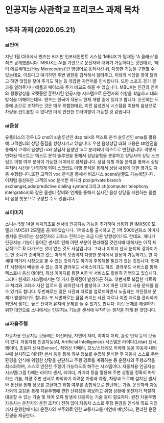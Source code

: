  # 인공지능 사관학교 프리코스 과제 목차

 ## 1주차 과제 (2020.05.21)

 ### ai언어
지난 1월 CES에서 벤츠는 AI기반 인포테인먼트 시스템 ‘MBUX’가 탑재된 ‘A 클래스’를 최초 공개했습니다. MBUX는 AI를 기반으로 운전자와 대화가 가능하다는 것인데요, ‘헤이 메르세데스(Hey Merecedes)’란 명령어로 동작시킨 뒤, 다양한 기능을 구현할 수 있는데요. 아프다고 얘기하면 주변 병원을 검색해서 알려주고, 이태리 식당을 찾아 달라고 하면 맛집을 찾아 주기도 하는 등 복잡한 자연어를 인식합니다. 또한 스포츠 경기 결과를 알려주거나 애플과 페이스북 주가 비교도 해줄 수 있습니다.
MBUX는 인간의 언어와 행동양상을 오랫동안 훈련시킨 인공지능 시스템으로 운전자의 취향을 학습하고 대화 방식을 이해하는데요. 벤츠는 한국어 적용도 현재 개발 중에 있다고 합니다. 운전하는 도중에 손으로 조작하는 것은 매우 위험한데요, 이런 음성인식 시스템을 이용해 음성으로 차량을 컨트롤할 수 있다면 더욱 안전한 드라이빙이 가능할 것 같습니다.

 ### ai음성
유플러스의 경우 LG cns의 ai솔루션인 dap talk와 텍스트 분석 솔루션인 sma를 활용해 고객센터의 상담 품질을 향상시키고 있습니다.
우선 음성상담 대화 내용은 stt엔진을 통해서 고객의 음성인 rx와 상담사 음성인 tx로 분리되어 텍스트로 변환됩니다. 이렇게 변화된 텍스트는 텍스트 분석 솔루션을 통해서 상담유형을 분류하고 상담사의 상담 스크립트 이행 여부 분석이 가능한 데이터로 정제됩니다.
상담 유형 자동 분류를 통해서 상담 후처리 시간을 단축하게 되며 스크립트 이행 분석을 통해서 상담 내용에 대한 평가도 자동 수행됩니다.또한 고객의 voc 분석을 통해서 비즈니스 scene발굴도 가능해집니다.
이처럼 음성봇은 고객의 voc 분석뿐 아니라 pbx(private branch exchange),pds(predictive dialing system)그리고 cti(computer telephony intergration)와 같은 콜센터 장비와 연계를 통해서 실시간 음성 상담을 지원하는 콜센터 음성 챗봇으로 구성할 수도 있습니다.

 ### ai이미지
소니는 5월 14일 세계최초로 센서에 인공지능 기능을 추가하여 상용화 한 IMX500 모델과 IMX501 2모델을 공개하였습니다. 1억화소를 출시하고 곧 1억 5000만화소 이미지 센서를 준비하는 삼성전자의 고화소 전략과는 조금 다른 방향성이기도 한데요. 게다가 인공지능 기능이 들어간 센서로 인해 어떤 부분이 편리해질 것인지에 대해서는 아직 체감적으로 확 다가오는 것이 없는 것도 사실입니다. 그러나 이미지 센서 분야의 강자이기도 한 소니가 준비하고 있는 미래의 모습이자 다양한 분야에서 활용이 가능하기도 한 차세대 먹거리 시장으로 볼 수 있는 것이기도 하기에 주목해볼 필요가 있는 것입니다.
현재 IT 시장에서 빼놓을 수 없는 것이 클라우드 서비스이기도 하죠. 클라우드 서비스를 통해 텍스트나 음성 데이터, 화상 이미지를 통한 AI인식 서비스도 활발히 진행되고 있습니다. 그러나 현재의 시스템에서는 몇 가지 문제점이 발생하곤 하죠. 첫번째로 복잡한 네트워크 처리와 고화소 사진 업로드 등 레이턴시가 발생하고 그에 따른 데이터 사용 문제를 들 수 있기도 합니다. 두번째로는 많은 사진과 자료를 업로드하면서 노출되는 개인정보 문제가 발생하기도 합니다. 또 세번째로는 점점 커지는 사진 자료나 이런 자료를 관리하게 되면서 생기는 높은 전력과 유지비 문제를 들 수 있기도 합니다. 이런 문제를 해결하기 위한 대안으로 소니에서는 인공지능 기능을 센서에 부착하는 생각을 하게 된 것입니다.

 ### ai자율주행

자동차용 인공지능 모듈에는 머신러닝, 자연어 처리, 이미지 처리, 음성 인식 등의 모듈이 있다. 자동차용 인공지능(AI, Artificial Intelligence) 시스템은 라이다(Lidar) 센서, 레이더, 초음파 센서(Sensor), 적외선 카메라, 모노/스테레오 카메라 등을 자동차 내외부에 설치하고 이러한 센서 등을 통해 외부 정보를 수집해 분석한 후 자동차 스스로 주변 환경을 인식해 위험한 상황을 판단하고 주행 경로를 계획하는 등 운전자의 주행조작을 최소화하며, 스스로 안전한 주행이 가능하도록 해주는 시스템이다.
자동차용 인공지능 시스템(그림 1)에는 라이다 센서, 레이더, 카메라 등을 활용해 주변 상황을 정확히 파악하는 기술, 차량 주변 센서로 파악하기 어려운 차량과 차량, 차량과 도로에 설치된 센서와 통신을 통해 정보를 교환하고 위험 여부를 종합적으로 판단하는 기술, 운전자와 자동차와의 교감을 통해 자율주행에 관한 신뢰성을 확보하고 위험 상황에 운전자가 적절히 대응할 수 있는 기술 및 제어 오류 발생에 대응하는 기술 등이 필요하다. 완전 자율주행 자동차는 운전자의 운전 조작이 전혀 없이 자동차 스스로 주행 환경을 인식해 목표 지점까지 운행함에 따라 운전자의 부주의로 인한 교통사고를 미연에 예방하고, 편리한 운전 환경을 제공한다.
